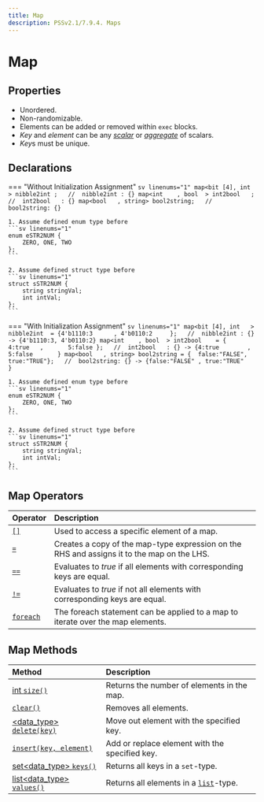 ```yaml
---
title: Map
description: PSSv2.1/7.9.4. Maps
---
```


# Map

## Properties
- Unordered.
- Non-randomizable.
- Elements can be added or removed within `exec` blocks.
- *Key* and *element* can be any [*scalar*](../DataTypes/index.md#datatypes_scalar "e.g., `bit`, `int`, `bool`, `enum`, `string`, `float32`, `float64`, `chandle`") or [*aggregate*](../DataTypes/index.md#datatypes_aggregate "e.g., `array`, `list`, `map`, `set`, `struct`") of scalars.
- *Key*s must be unique.

## Declarations
=== "Without Initialization Assignment"
    ```sv linenums="1"
    map<bit [4], int   > nibble2int ;   //  nibble2int : {}
    map<int    , bool  > int2bool   ;   //  int2bool   : {}
    map<bool   , string> bool2string;   //  bool2string: {}
    ```

    1. Assume defined enum type before
    ```sv linenums="1"
    enum eSTR2NUM {
        ZERO, ONE, TWO
    };
    ```

    2. Assume defined struct type before
    ```sv linenums="1"
    struct sSTR2NUM {
        string stringVal;
        int intVal;
    };
    ```


=== "With Initialization Assignment"
    ```sv linenums="1"
    map<bit [4], int   > nibble2int  = {4'b1110:3      , 4'b0110:2     };   //  nibble2int : {} -> {4'b1110:3, 4'b0110:2}
    map<int    , bool  > int2bool    = {      4:true   ,       5:false };   //  int2bool   : {} -> {4:true        , 5:false       }
    map<bool   , string> bool2string = {  false:"FALSE",    true:"TRUE"};   //  bool2string: {} -> {false:"FALSE" , true:"TRUE"   }
    ```

    1. Assume defined enum type before
    ```sv linenums="1"
    enum eSTR2NUM {
        ZERO, ONE, TWO
    };
    ```

    2. Assume defined struct type before
    ```sv linenums="1"
    struct sSTR2NUM {
        string stringVal;
        int intVal;
    };
    ```

## Map Operators
| Operator                                                                  | Description                                                                                   |
| :------------------------------------------------------------------------ | :-------------------------------------------------------------------------------------------- |
| [`[]`](Operators.md#map_operators_index "Index operator `[]`")            | Used to access a specific element of a map.                                                   |
| [`=`](Operators.md#map_operators_assignment "Assignment operator `=`")    | Creates a copy of the map-type expression on the RHS and assigns it to the map on the LHS.    |
| [`==`](Operators.md#map_operators_equality "Equality operator `==`")      | Evaluates to *true* if all elements with corresponding keys are equal.                        |
| [`!=`](Operators.md#map_operators_inequality "Inequality operator `!=`")  | Evaluates to *true* if not all elements with corresponding keys are equal.                    |
| [`foreach`](Operators.md#map_operators_foreach "`foreach` statement")     | The foreach statement can be applied to a map to iterate over the map elements.               |


## Map Methods
| Method                                                                                                        | Description                                                       |
| :------------------------------------------------------------------------------------------------------------ | :---------------------------------------------------------------- |
| [int `size()`](Methods.md#map_methods_size "function int `size()`")                                           | Returns the number of elements in the map.                        |
| [`clear()`](Methods.md#map_methods_clear "function void `clear()`")                                           | Removes all elements.                                             |
| [&lt;data_type&gt; `delete(key)`](Methods.md#map_methods_delete "function &lt;data_type&gt; `delete(key)`")   | Move out element with the specified key.                          |
| [`insert(key, element)`](Methods.md#map_methods_insert "function `insert(key, element)`")                     | Add or replace element with the specified key.                    |
| [set&lt;data_type&gt; `keys()`](Methods.md#map_methods_keys "function set&lt;data_type&gt; `keys()`")         | Returns all keys in a `set`-type.                                 |
| [list&lt;data_type&gt; `values()`](Methods.md#map_methods_keys "function list&lt;data_type&gt; `values()`")   | Returns all elements in a [`list`](../List/index.md#list)-type.   |
